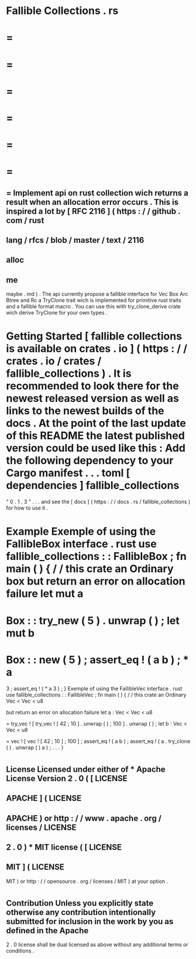 Fallible
Collections
.
rs
=
=
=
=
=
=
=
=
=
=
=
=
=
=
Implement
api
on
rust
collection
wich
returns
a
result
when
an
allocation
error
occurs
.
This
is
inspired
a
lot
by
[
RFC
2116
]
(
https
:
/
/
github
.
com
/
rust
-
lang
/
rfcs
/
blob
/
master
/
text
/
2116
-
alloc
-
me
-
maybe
.
md
)
.
The
api
currently
propose
a
fallible
interface
for
Vec
Box
Arc
Btree
and
Rc
a
TryClone
trait
wich
is
implemented
for
primitive
rust
traits
and
a
fallible
format
macro
.
You
can
use
this
with
try_clone_derive
crate
wich
derive
TryClone
for
your
own
types
.
#
Getting
Started
[
fallible
collections
is
available
on
crates
.
io
]
(
https
:
/
/
crates
.
io
/
crates
/
fallible_collections
)
.
It
is
recommended
to
look
there
for
the
newest
released
version
as
well
as
links
to
the
newest
builds
of
the
docs
.
At
the
point
of
the
last
update
of
this
README
the
latest
published
version
could
be
used
like
this
:
Add
the
following
dependency
to
your
Cargo
manifest
.
.
.
toml
[
dependencies
]
fallible_collections
=
"
0
.
1
.
3
"
.
.
.
and
see
the
[
docs
]
(
https
:
/
/
docs
.
rs
/
fallible_collections
)
for
how
to
use
it
.
#
Example
Exemple
of
using
the
FallibleBox
interface
.
rust
use
fallible_collections
:
:
FallibleBox
;
fn
main
(
)
{
/
/
this
crate
an
Ordinary
box
but
return
an
error
on
allocation
failure
let
mut
a
=
Box
:
:
try_new
(
5
)
.
unwrap
(
)
;
let
mut
b
=
Box
:
:
new
(
5
)
;
assert_eq
!
(
a
b
)
;
*
a
=
3
;
assert_eq
!
(
*
a
3
)
;
}
Exemple
of
using
the
FallibleVec
interface
.
rust
use
fallible_collections
:
:
FallibleVec
;
fn
main
(
)
{
/
/
this
crate
an
Ordinary
Vec
<
Vec
<
u8
>
>
but
return
an
error
on
allocation
failure
let
a
:
Vec
<
Vec
<
u8
>
>
=
try_vec
!
[
try_vec
!
[
42
;
10
]
.
unwrap
(
)
;
100
]
.
unwrap
(
)
;
let
b
:
Vec
<
Vec
<
u8
>
>
=
vec
!
[
vec
!
[
42
;
10
]
;
100
]
;
assert_eq
!
(
a
b
)
;
assert_eq
!
(
a
.
try_clone
(
)
.
unwrap
(
)
a
)
;
.
.
.
}
#
#
License
Licensed
under
either
of
*
Apache
License
Version
2
.
0
(
[
LICENSE
-
APACHE
]
(
LICENSE
-
APACHE
)
or
http
:
/
/
www
.
apache
.
org
/
licenses
/
LICENSE
-
2
.
0
)
*
MIT
license
(
[
LICENSE
-
MIT
]
(
LICENSE
-
MIT
)
or
http
:
/
/
opensource
.
org
/
licenses
/
MIT
)
at
your
option
.
#
#
#
Contribution
Unless
you
explicitly
state
otherwise
any
contribution
intentionally
submitted
for
inclusion
in
the
work
by
you
as
defined
in
the
Apache
-
2
.
0
license
shall
be
dual
licensed
as
above
without
any
additional
terms
or
conditions
.
